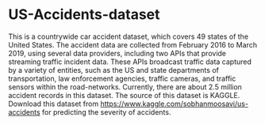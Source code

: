 # US-Accidents-dataset
This is a countrywide car accident dataset, which covers 49 states of the United States. The accident data are collected from February 2016 to March 2019, using several data providers, including two APIs that provide streaming traffic incident data. These APIs broadcast traffic data captured by a variety of entities, such as the US and state departments of transportation, law enforcement agencies, traffic cameras, and traffic sensors within the road-networks. Currently, there are about 2.5 million accident records in this dataset.
The source of this dataset is KAGGLE. Download this dataset from https://www.kaggle.com/sobhanmoosavi/us-accidents for predicting the severity of accidents. 
